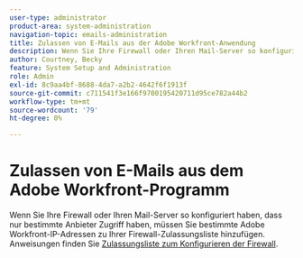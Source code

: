 ```yaml
---
user-type: administrator
product-area: system-administration
navigation-topic: emails-administration
title: Zulassen von E-Mails aus der Adobe Workfront-Anwendung
description: Wenn Sie Ihre Firewall oder Ihren Mail-Server so konfiguriert haben, dass nur bestimmte Anbieter Zugriff haben, müssen Sie bestimmte Adobe Workfront-IP-Adressen zu Ihrer Firewall-Zulassungsliste hinzufügen.
author: Courtney, Becky
feature: System Setup and Administration
role: Admin
exl-id: 8c9aa4bf-8688-4da7-a2b2-4642f6f1913f
source-git-commit: c711541f3e166f9700195420711d95ce782a44b2
workflow-type: tm+mt
source-wordcount: '79'
ht-degree: 0%

---
```


# Zulassen von E-Mails aus dem Adobe Workfront-Programm

Wenn Sie Ihre Firewall oder Ihren Mail-Server so konfiguriert haben, dass nur bestimmte Anbieter Zugriff haben, müssen Sie bestimmte Adobe Workfront-IP-Adressen zu Ihrer Firewall-Zulassungsliste hinzufügen. Anweisungen finden Sie [Zulassungsliste zum Konfigurieren der Firewall](../../../administration-and-setup/get-started-wf-administration/configure-your-firewall.md).
